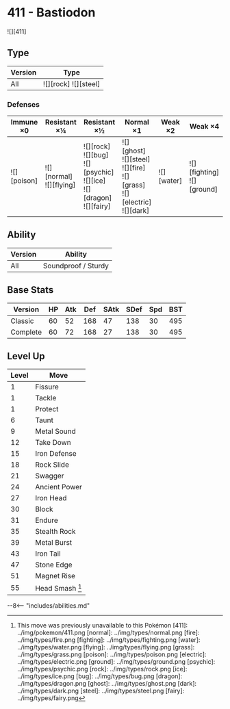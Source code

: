 # 411 - Bastiodon
![][411]

## Type

Version | Type
---     | ---
All     | ![][rock]  ![][steel]

### Defenses

Immune ×0       | Resistant ×¼                   | Resistant ×½                                                                       | Normal ×1                                                                             | Weak ×2        | Weak ×4
---             | ---                            | ---                                                                                | ---                                                                                   | ---            | ---
![][poison]<br> | ![][normal]<br>![][flying]<br> | ![][rock]<br>![][bug]<br>![][psychic]<br>![][ice]<br>![][dragon]<br>![][fairy]<br> | ![][ghost]<br>![][steel]<br>![][fire]<br>![][grass]<br>![][electric]<br>![][dark]<br> | ![][water]<br> | ![][fighting]<br>![][ground]<br>

## Ability

Version | Ability
---     | ---
All     | Soundproof / Sturdy

## Base Stats

Version  | HP  | Atk | Def | SAtk | SDef | Spd | BST
---      | --- | --- | --- | ---  | ---  | --- | ---
Classic  | 60  | 52  | 168 | 47   | 138  | 30  | 495
Complete | 60  | 72  | 168 | 27   | 138  | 30  | 495

## Level Up

Level | Move
---   | ---
1     | Fissure
1     | Tackle
1     | Protect
6     | Taunt
9     | Metal Sound
12    | Take Down
15    | Iron Defense
18    | Rock Slide
21    | Swagger
24    | Ancient Power
27    | Iron Head
30    | Block
31    | Endure
35    | Stealth Rock
39    | Metal Burst
43    | Iron Tail
47    | Stone Edge
51    | Magnet Rise
55    | Head Smash [^1]


--8<-- "includes/abilities.md"

[^1]: This move was previously unavailable to this Pokémon
[411]: ../img/pokemon/411.png
[normal]: ../img/types/normal.png
[fire]: ../img/types/fire.png
[fighting]: ../img/types/fighting.png
[water]: ../img/types/water.png
[flying]: ../img/types/flying.png
[grass]: ../img/types/grass.png
[poison]: ../img/types/poison.png
[electric]: ../img/types/electric.png
[ground]: ../img/types/ground.png
[psychic]: ../img/types/psychic.png
[rock]: ../img/types/rock.png
[ice]: ../img/types/ice.png
[bug]: ../img/types/bug.png
[dragon]: ../img/types/dragon.png
[ghost]: ../img/types/ghost.png
[dark]: ../img/types/dark.png
[steel]: ../img/types/steel.png
[fairy]: ../img/types/fairy.png
